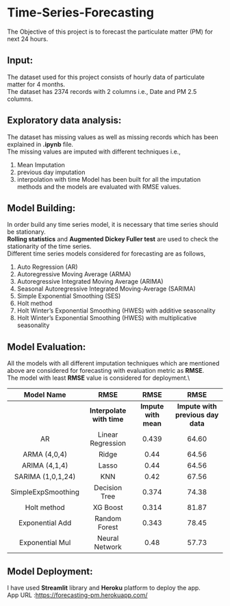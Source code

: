 # Time-Series-Forecasting
The Objective of this project is to forecast the particulate matter (PM) for next 24 hours.
## Input:
The dataset used for this project consists of hourly data of particulate matter for 4 months.\
The dataset has 2374 records with 2 columns i.e., Date and PM 2.5 columns.

## Exploratory data analysis:
The dataset has missing values as well as missing records which has been explained in **.ipynb** file.\
The missing values are imputed with different techniques i.e., 
1) Mean Imputation
2) previous day imputation
3) interpolation with time
Model has been built for all the imputation methods and the models are evaluated with RMSE values.

## Model Building:
In order build any time series model, it is necessary that time series should be stationary.\
**Rolling statistics** and **Augmented Dickey Fuller test** are used to check the stationarity of the time series.\
Different time series models considered for forecasting are as follows,
1) Auto Regression (AR)
2) Autoregressive Moving Average (ARMA)
3) Autoregressive Integrated Moving Average (ARIMA)
4) Seasonal Autoregressive Integrated Moving-Average (SARIMA)
5) Simple Exponential Smoothing (SES)
6) Holt method
7) Holt Winter’s Exponential Smoothing (HWES) with additive seasonality
8) Holt Winter’s Exponential Smoothing (HWES) with multiplicative seasonality

## Model Evaluation:
All the models with all different imputation techniques which are mentioned above are considered for forecasting with evaluation metric as **RMSE**.\
The model with least **RMSE** value is considered for deployment.\

|Model Name       | RMSE   | RMSE |RMSE |
|:----------------:|:---------------------:|:----------:|:---------:|
|   | **Interpolate with time** | **Impute with mean** | **Impute with previous day data** |
|AR                | Linear Regression   |    0.439   |    64.60  |
|ARMA (4,0,4)      | Ridge               |    0.44    |    64.56  |
|ARIMA (4,1,4)     | Lasso               |    0.44    |    64.56  | 
|SARIMA (1,0,1,24) | KNN                 |    0.42    |    67.56  |
|SimpleExpSmoothing| Decision Tree       |    0.374   |    74.38  |
|Holt method       | XG Boost            |    0.314   |    81.87  |
|Exponential Add   | Random Forest       |    0.343   |    78.45  |
|Exponential Mul   | Neural Network      |    0.48    |    57.73  |

## Model Deployment:
I have used **Streamlit** library and **Heroku** platform to deploy the app.\
App URL :https://forecasting-pm.herokuapp.com/
